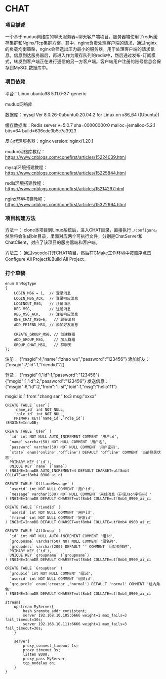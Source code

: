 # CHAT

### 项目描述
一个基于muduo网络库的聊天服务器+聊天客户端项目，服务器端使用了redis缓存集群和Nginx/Tcp集群方案。其中，nginx负责处理客户端的请求，通过nginx的负载均衡策略，nginx会筛选出压力最小的服务器，用于处理客户端的请求信息。信息到达服务器后，再进入作为缓存队列的redis中，然后通过发布-订阅模式，转发到客户端正在进行通信的另一方客户端。客户端用户注册的账号信息会保存到MySQL数据库中。

### 项目依赖

平台：Linux ubuntu98 5.11.0-37-generic

muduo网络库

数据库：mysql  Ver 8.0.26-0ubuntu0.20.04.2 for Linux on x86_64 ((Ubuntu))

缓存数据库：Redis server v=5.0.7 sha=00000000:0 malloc=jemalloc-5.2.1 bits=64 build=636cde3b5c7a3923

反向代理服务器：nginx version: nginx/1.20.1

muduo网络库教程：https://www.cnblogs.com/conefirst/articles/15224039.html

mysql环境搭建教程：https://www.cnblogs.com/conefirst/articles/15225844.html

redis环境搭建教程：https://www.cnblogs.com/conefirst/articles/15214297.html

nginx环境搭建教程：https://www.cnblogs.com/conefirst/articles/15322964.html


### 项目构建方法

方法一：
clone本项目到Linux系统后，进入CHAT目录，直接执行```./configure```。
然后将会生成bin目录，里面对应两个可执行文件，分别是ChatServer和ChatClient，对应了该项目的服务器端和客户端。

方法二：
通过vscode打开CHAT项目，然后在CMake工作环境中按顺序点击Configure All Project和Build All Project。




### 打个草稿
```
enum EnMsgType
{
    LOGIN_MSG = 1,  // 登录消息
    LOGIN_MSG_ACK,  // 登录响应消息
    LOGINOUT_MSG,   // 注销消息
    REG_MSG,        // 注册消息
    REG_MSG_ACK,    // 注册响应消息
    ONE_CHAT_MSG=6,   // 聊天消息
    ADD_FRIEND_MSG, // 添加好友消息

    CREATE_GROUP_MSG, // 创建群组
    ADD_GROUP_MSG,    // 加入群组
    GROUP_CHAT_MSG,   // 群聊天
};
```

注册：
{"msgid":4,"name":"zhao wu","password":"123456"}
添加好友：
{"msgid":7,"id":1,"friendid":2}

登录：
{"msgid":1,"id":1,"password":"123456"}
{"msgid":1,"id":2,"password":"123456"}
发送信息：
{"msgid":6,"id":2,"from":"li si","toid":1,"msg":"hello111"}

msgid
id:1
from:"zhang san"
to:3
msg:"xxxx"

```
CREATE TABLE `user`(
    `name_id` int NOT NULL,
    `role_id` int NOT NULL,
    PRIMARY KEY(`name_id`,`role_id`)
)ENGINE=InnoDB;
```

```
CREATE TABLE `User` (
  `id` int NOT NULL AUTO_INCREMENT COMMENT '用户id',
  `name` varchar(50) NOT NULL COMMENT '用户名',
  `password` varchar(50) NOT NULL COMMENT '用户密码',
  `state` enum('online','offline') DEFAULT 'offline' COMMENT '当前登录状态',
  PRIMARY KEY (`id`),
  UNIQUE KEY `name` (`name`)
) ENGINE=InnoDB AUTO_INCREMENT=4 DEFAULT CHARSET=utf8mb4 COLLATE=utf8mb4_0900_ai_ci 
```

```
CREATE TABLE `OfflineMessage` (
  `userid` int NOT NULL COMMENT '用户id',
  `message` varchar(500) NOT NULL COMMENT '离线消息（存储Json字符串）'
) ENGINE=InnoDB DEFAULT CHARSET=utf8mb4 COLLATE=utf8mb4_0900_ai_ci   
```

```
CREATE TABLE `FriendId` (
  `userid` int NOT NULL COMMENT '用户id',
  `friend` int NOT NULL COMMENT '好友id'
) ENGINE=InnoDB DEFAULT CHARSET=utf8mb4 COLLATE=utf8mb4_0900_ai_ci 
```

```
CREATE TABLE `AllGroup` (
  `id` int NOT NULL AUTO_INCREMENT COMMENT '组id',
  `groupname` varchar(50) NOT NULL COMMENT '组名称',
  `groupdesc` varchar(200) DEFAULT '' COMMENT '组功能描述',
  PRIMARY KEY (`id`),
  UNIQUE KEY `groupname` (`groupname`)
) ENGINE=InnoDB DEFAULT CHARSET=utf8mb4 COLLATE=utf8mb4_0900_ai_ci 
```

```
CREATE TABLE `GroupUser` (
  `groupid` int NOT NULL COMMENT '组id',
  `userid` int NOT NULL COMMENT '组员id',
  `grouprole` enum('creator','normal') DEFAULT 'normal' COMMENT '组内角色'
) ENGINE=InnoDB DEFAULT CHARSET=utf8mb4 COLLATE=utf8mb4_0900_ai_ci 
```

```
stream{
    upstream MyServer{
        hash $remote_addr consistent;
        server 192.168.10.105:6666 weight=1 max_fails=3 fail_timeout=30s;
        server 192.168.10.111:6666 weight=1 max_fails=3 fail_timeout=30s;
    }

    server{
        proxy_connect_timeout 1s;
        proxy_timeout 3s;
        listen 8000;
        proxy_pass MyServer;
        tcp_nodelay on;
    }
}
```
